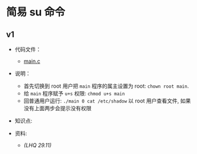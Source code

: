 # 简易 su 命令

## v1

- 代码文件：
  - [main.c](./v1/main.c)

- 说明：
  - 首先切换到 root 用户把 `main` 程序的属主设置为 root: `chown root main`.
  - 给 `main` 程序赋予 `u+s` 权限: `chmod u+s main`
  - 回普通用户运行: `./main 0 cat /etc/shadow` 以 root 用户查看文件, 如果没有上面两步会提示没有权限

- 知识点:

- 资料:
  - _(LHQ 29.11)_
